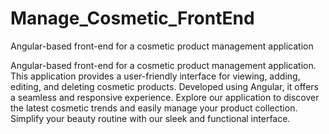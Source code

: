 # Manage_Cosmetic_FrontEnd
Angular-based front-end for a cosmetic product management application

Angular-based front-end for a cosmetic product management application. This application provides a user-friendly interface for viewing, adding, editing, and deleting cosmetic products. Developed using Angular, it offers a seamless and responsive experience. Explore our application to discover the latest cosmetic trends and easily manage your product collection. Simplify your beauty routine with our sleek and functional interface.
